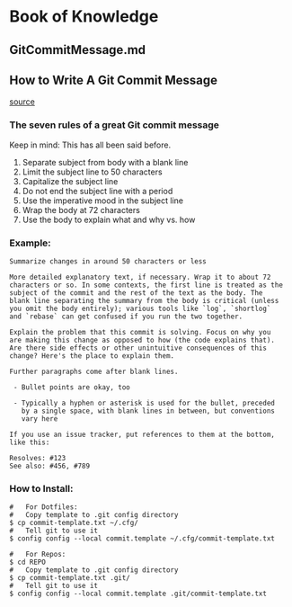 #	Book of Knowledge
##	GitCommitMessage.md
##	How to Write A Git Commit Message

[source](https://cbea.ms/git-commit/)

###	The seven rules of a great Git commit message

Keep in mind: This has all been said before.

1.  Separate subject from body with a blank line
1.  Limit the subject line to 50 characters
1.  Capitalize the subject line
1.  Do not end the subject line with a period
1.  Use the imperative mood in the subject line
1.  Wrap the body at 72 characters
1.  Use the body to explain what and why vs. how

###	Example:
```
Summarize changes in around 50 characters or less

More detailed explanatory text, if necessary. Wrap it to about 72
characters or so. In some contexts, the first line is treated as the
subject of the commit and the rest of the text as the body. The
blank line separating the summary from the body is critical (unless
you omit the body entirely); various tools like `log`, `shortlog`
and `rebase` can get confused if you run the two together.

Explain the problem that this commit is solving. Focus on why you
are making this change as opposed to how (the code explains that).
Are there side effects or other unintuitive consequences of this
change? Here's the place to explain them.

Further paragraphs come after blank lines.

 - Bullet points are okay, too

 - Typically a hyphen or asterisk is used for the bullet, preceded
   by a single space, with blank lines in between, but conventions
   vary here

If you use an issue tracker, put references to them at the bottom,
like this:

Resolves: #123
See also: #456, #789
```
###	How to Install:
```
#	For Dotfiles:
#	Copy template to .git config directory
$ cp commit-template.txt ~/.cfg/
#	Tell git to use it
$ config config --local commit.template ~/.cfg/commit-template.txt

#	For Repos:
$ cd REPO
#	Copy template to .git config directory
$ cp commit-template.txt .git/
#	Tell git to use it
$ config config --local commit.template .git/commit-template.txt
```
[//]: # ( vim: set ai noet nu sts=4 sw=4 ts=4 tw=78 filetype=markdown :)
